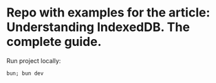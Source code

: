 # Repo with examples for the article: Understanding IndexedDB. The complete guide.

Run project locally:
```
bun; bun dev
```
